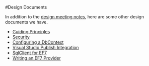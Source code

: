 #Design Documents

In addition to the [design meeting notes](https://github.com/aspnet/EntityFramework/wiki/Entity-Framework-Design-Meeting-Notes), here are some other design documents we have.
* [Guiding Principles](https://github.com/aspnet/EntityFramework/wiki/Guiding-Principles)
* [Security](https://github.com/aspnet/EntityFramework/wiki/Security)
* [Configuring a DbContext](https://github.com/aspnet/EntityFramework/wiki/Configuring-a-DbContext)
* [Visual Studio Publish Integration](https://github.com/aspnet/EntityFramework/wiki/Visual-Studio-Publish-Integration)
* [SqlClient for EF7](https://github.com/aspnet/EntityFramework/wiki/Design-SqlClient-for-EF7)
* [Writing an EF7 Provider](https://github.com/aspnet/EntityFramework/wiki/Writing-an-EF7-Provider)